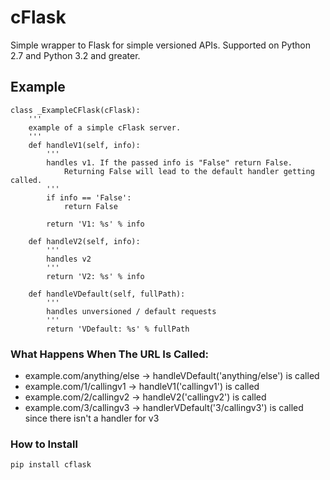 # cFlask
Simple wrapper to Flask for simple versioned APIs. Supported on Python 2.7 and Python 3.2 and greater.

## Example
```
class _ExampleCFlask(cFlask):
    '''
    example of a simple cFlask server.
    '''
    def handleV1(self, info):
        '''
        handles v1. If the passed info is "False" return False.
            Returning False will lead to the default handler getting called.
        '''
        if info == 'False':
            return False

        return 'V1: %s' % info

    def handleV2(self, info):
        '''
        handles v2
        '''
        return 'V2: %s' % info

    def handleVDefault(self, fullPath):
        '''
        handles unversioned / default requests
        '''
        return 'VDefault: %s' % fullPath
```

### What Happens When The URL Is Called:
- example.com/anything/else -> handleVDefault('anything/else') is called
- example.com/1/callingv1 -> handleV1('callingv1') is called
- example.com/2/callingv2 -> handleV2('callingv2') is called
- example.com/3/callingv3 -> handlerVDefault('3/callingv3') is called since there isn't a handler for v3

### How to Install
```
pip install cflask
```

